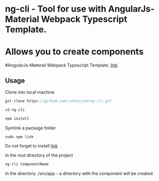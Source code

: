 # ng-cli - Tool for use with AngularJs-Material Webpack Typescript Template.
# Allows you to create components

#AngularJs-Material Webpack Typescript Template.
[link](https://github.com/1296mhz/angularjs-material-webpack-typescript-template)



## Usage
Clone into local machine

```js
git clone https://github.com/cshlovjah/ng-cli.git
```

```js
cd ng-cli
```

```js
npm install
```

Symlink a package folder

```js
sudo npm link
```

Do not forget to install
[link](https://github.com/1296mhz/angularjs-material-webpack-typescript-template)

In the root directory of the project

```js
ng-cli ComponentName
```
In the directory ./src/app - 
a directory with the component will be created.